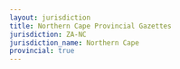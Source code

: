 ```yaml
---
layout: jurisdiction
title: Northern Cape Provincial Gazettes
jurisdiction: ZA-NC
jurisdiction_name: Northern Cape
provincial: true
---
```

